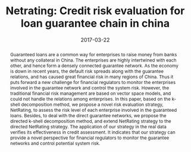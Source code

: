 ---
# Documentation: https://wowchemy.com/docs/managing-content/

title: "Netrating: Credit risk evaluation for loan guarantee chain in china"
authors: [Xiangfeng Meng, Yunhai Tong, Xinhai Liu, Yiren Chen, Shaohua Tan]
date: 2017-03-22
doi: ""

# Schedule page publish date (NOT publication's date).
publishDate: 2017-03-22

# Publication type.
# Legend: 0 = Uncategorized; 1 = Conference paper; 2 = Journal article;
# 3 = Preprint / Working Paper; 4 = Report; 5 = Book; 6 = Book section;
# 7 = Thesis; 8 = Patent
publication_types: ["1"]

# Publication name and optional abbreviated publication name.
publication: "*Intelligence and Security Informatics: 12th Pacific Asia Workshop, PAISI 2017, Jeju Island, South Korea, May 23, 2017, Proceedings 12*"
publication_short: "*PAISI, 2017*"

abstract: "Guaranteed loans are a common way for enterprises to raise money from banks without any collateral in China. The enterprises are highly intertwined with each other, and hence form a densely connected guarantee network. As the economy is down in recent years, the default risk spreads along with the guarantee relations, and has caused great financial risk in many regions of China. Thus it puts forward a new challenge for financial regulators to monitor the enterprises involved in the guarantee network and control the system risk. However, the traditional financial risk management are based on vector space models, and could not handle the relations among enterprises. In this paper, based on the k-shell decomposition method, we propose a novel risk evaluation strategy, NetRating, to assess the risk level of each enterprise involved in the guaranteed loans. Besides, to deal with the direct guarantee networks, we propose the directed k-shell decomposition method, and extend NetRating strategy to the directed NetRating strategy. The application of our strategy in the real data verifies its effectiveness in credit assessment. It indicates that our strategy can provide a novel perspective for financial regulators to monitor the guarantee networks and control potential system risk."

# Summary. An optional shortened abstract.
summary: ""

tags: []
categories: []
featured: true

# Custom links (optional).
#   Uncomment and edit lines below to show custom links.
links:
- name: PDF
  url: https://link.springer.com/chapter/10.1007/978-3-319-57463-9_7
  icon_pack: fas
  icon: file-pdf

url_pdf: 
url_code: 
url_dataset:
url_poster:
url_project:
url_slides:
url_source: 
url_video:

# Featured image
# To use, add an image named `featured.jpg/png` to your page's folder. 
# Focal points: Smart, Center, TopLeft, Top, TopRight, Left, Right, BottomLeft, Bottom, BottomRight.
image:
  caption: ""
  focal_point: ""
  preview_only: false

# Associated Projects (optional).
#   Associate this publication with one or more of your projects.
#   Simply enter your project's folder or file name without extension.
#   E.g. `internal-project` references `content/project/internal-project/index.md`.
#   Otherwise, set `projects: []`.
projects: []

# Slides (optional).
#   Associate this publication with Markdown slides.
#   Simply enter your slide deck's filename without extension.
#   E.g. `slides: "example"` references `content/slides/example/index.md`.
#   Otherwise, set `slides: ""`.
slides: ""
---
